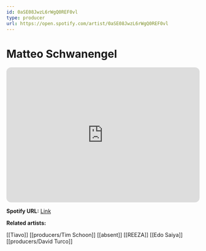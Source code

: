 ```yaml
---
id: 0aSE08JwzL6rWgQ0REF0vl
type: producer
url: https://open.spotify.com/artist/0aSE08JwzL6rWgQ0REF0vl
---
```

# Matteo Schwanengel

<iframe style="border-radius:12px" src="https://open.spotify.com/embed/artist/0aSE08JwzL6rWgQ0REF0vl" width="100%" height="352" frameBorder="0" allowfullscreen="" allow="autoplay; clipboard-write; encrypted-media; fullscreen; picture-in-picture" loading="lazy"></iframe>

**Spotify URL:** [Link](https://open.spotify.com/artist/0aSE08JwzL6rWgQ0REF0vl)

**Related artists:**

[[Tiavo]]
[[producers/Tim Schoon]]
[[absent]]
[[REEZA]]
[[Edo Saiya]]
[[producers/David Turco]]
